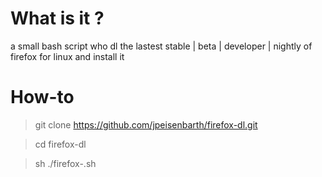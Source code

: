 # What is it ?

a small bash script who dl the lastest stable | beta | developer | nightly of firefox for linux and install it 

# How-to

> git clone https://github.com/jpeisenbarth/firefox-dl.git

> cd firefox-dl

> sh ./firefox-.sh
